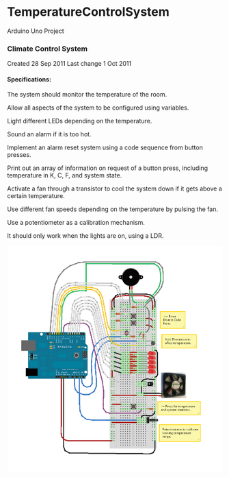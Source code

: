 # TemperatureControlSystem
Arduino Uno Project

### Climate Control System

Created      28 Sep 2011
Last change  1  Oct 2011

#### Specifications:

The system should monitor the temperature of the room.

Allow all aspects of the system to be configured using variables.

Light different LEDs depending on the temperature.

Sound an alarm if it is too hot.

Implement an alarm reset system using a code sequence from button presses.

Print out an array of information on request of a button press, including temperature in K, C, F, and system state.

Activate a fan through a transistor to cool the system down if it gets above a certain temperature.

Use different fan speeds depending on the temperature by pulsing the fan.

Use a potentiometer as a calibration mechanism.

It should only work when the lights are on, using a LDR.

![alt text](https://github.com/gellmr/TemperatureControlSystem/blob/main/Breadboard%20Design.png)

